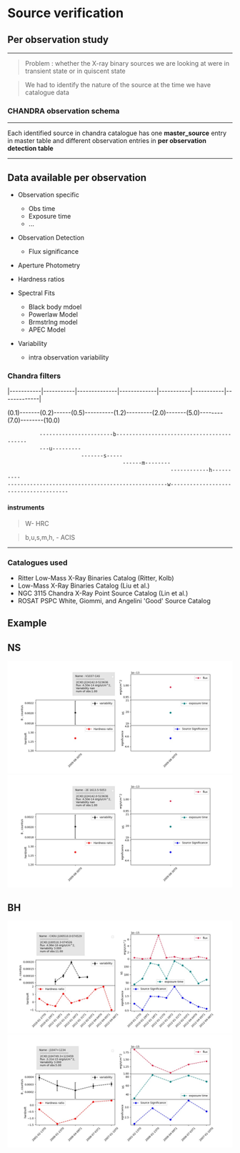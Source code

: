 # Source verification 
## Per observation study
---
> Problem : whether the X-ray binary sources we are looking at were in transient state or in quiscent state

> We had to identify the nature of the source at the time we have catalogue data 

### CHANDRA observation schema 
---
Each identified source in chandra catalogue has one **master_source** entry in master table and different observation entries in **per observation detection table**

---
## Data available per observation 
* Observation specific
    * Obs time
    * Exposure time
    * ... 
* Observation Detection 
    * Flux significance

* Aperture Photometry
* Hardness ratios
* Spectral Fits
    * Black body mdoel
    * Powerlaw Model
    * Brmstrlng model
    * APEC Model

* Variability
    * intra observation variability

### Chandra filters 

|-----------|-----------|--------------|-------------|-----------|-----------|-------------|

(0.1)-------(0.2)------(0.5)----------(1.2)---------(2.0)-------(5.0)--------(7.0)--------(10.0)

              -----------------------b------------------------------------------
              ---u---------
                           -------s-----
                                        ------m--------
                                                       ------------h----------
    --------------------------------------------------w--------------------------------------
#### instruments 
> W- HRC

> b,u,s,m,h, - ACIS  

---
### Catalogues used 
* Ritter Low-Mass X-Ray Binaries Catalog (Ritter, Kolb)
* Low-Mass X-Ray Binaries Catalog (Liu et al.)
* NGC 3115 Chandra X-Ray Point Source Catalog (Lin et al.)
* ROSAT PSPC White, Giommi, and Angelini 'Good' Source Catalog


## Example 

## NS
![NS](sources/NS/plots/0.jpg)
![NS](sources/NS/plots/6.jpg)

## BH 
![BH](sources/BH/plots/17.jpg)
![BH](sources/BH/plots/34.jpg)